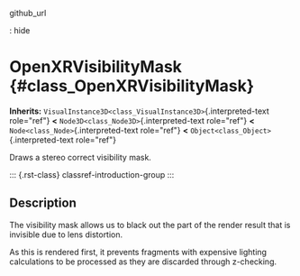 github_url

:   hide

# OpenXRVisibilityMask {#class_OpenXRVisibilityMask}

**Inherits:**
`VisualInstance3D<class_VisualInstance3D>`{.interpreted-text role="ref"}
**\<** `Node3D<class_Node3D>`{.interpreted-text role="ref"} **\<**
`Node<class_Node>`{.interpreted-text role="ref"} **\<**
`Object<class_Object>`{.interpreted-text role="ref"}

Draws a stereo correct visibility mask.

::: {.rst-class}
classref-introduction-group
:::

## Description

The visibility mask allows us to black out the part of the render result
that is invisible due to lens distortion.

As this is rendered first, it prevents fragments with expensive lighting
calculations to be processed as they are discarded through z-checking.
